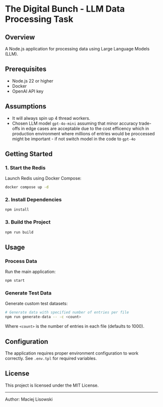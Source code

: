 # The Digital Bunch - LLM Data Processing Task

## Overview
A Node.js application for processing data using Large Language Models (LLM).

## Prerequisites
- Node.js 22 or higher
- Docker
- OpenAI API key

## Assumptions

- It will always spin up 4 thread workers.
- Chosen LLM model `gpt-4o-mini` assuming that minor accuracy trade-offs in edge cases are acceptable due to the cost efficency which in production environment where millions of entries would be proccessed might be important - if not switch model in the code to `gpt-4o` 

## Getting Started

### 1. Start the Redis
Launch Redis using Docker Compose:
```bash
docker compose up -d
```

### 2. Install Dependencies
```bash
npm install
```

### 3. Build the Project
```bash
npm run build
```

## Usage

### Process Data
Run the main application:
```bash
npm start
```

### Generate Test Data
Generate custom test datasets:
```bash
# Generate data with specified number of entries per file
npm run generate-data -- -c <count>
```

Where `<count>` is the number of entries in each file (defaults to 1000).

## Configuration
The application requires proper environment configuration to work correctly. See `.env.tpl` for required variables.

## License
This project is licensed under the MIT License.

---
Author: Maciej Lisowski